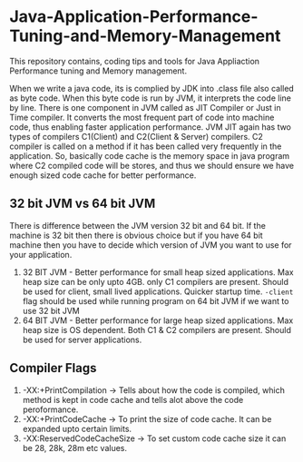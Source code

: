 # Java-Application-Performance-Tuning-and-Memory-Management

This repository contains, coding tips and tools for Java Appliaction Performance tuning and Memory management.

When we write a java code, its is complied by JDK into .class file also called as byte code. When this byte code is run by JVM, it interprets the code line by line. There is one component in JVM called as JIT Compiler or Just in Time compiler. It converts the most frequent part of code into machine code, thus enabling faster application performance.
JVM JIT again has two types of compilers C1(Client) and C2(Client & Server) compilers. C2 compiler is called on a method if it has been called very frequently in the application.
So, basically code cache is the memory space in java program where C2 compiled code will be stores, and thus we should ensure we have enough sized code cache for better performance.

## 32 bit JVM vs 64 bit JVM
There is difference between the JVM version 32 bit and 64 bit. If the machine is 32 bit then there is obvious choice but if you have 64 bit machine then you have to decide which version of JVM you want to use for your application.

1. 32 BIT JVM - Better performance for small heap sized applications. Max heap size can be only upto 4GB. only C1 compilers are present. Should be used for client, small lived applications. Quicker startup time. `-client` flag should be used while running program on 64 bit JVM if we want to use 32 bit JVM
2. 64 BIT JVM - Better performance for large heap sized applications. Max heap size is OS dependent. Both C1 & C2 compilers are present. Should be used for server applications.

## Compiler Flags

1. -XX:+PrintCompilation -> Tells about how the code is compiled, which method is kept in code cache and tells alot above the code peroformance.
2. -XX:+PrintCodeCache -> To print the size of code cache. It can be expanded upto certain limits.
3. -XX:ReservedCodeCacheSize -> To set custom code cache size it can be 28, 28k, 28m etc values.
